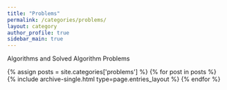 ```yaml
---
title: "Problems"
permalink: /categories/problems/
layout: category
author_profile: true
sidebar_main: true
---
```


Algorithms and Solved Algorithm Problems

{% assign posts = site.categories['problems'] %}
{% for post in posts %} {% include archive-single.html type=page.entries_layout %} {% endfor %}